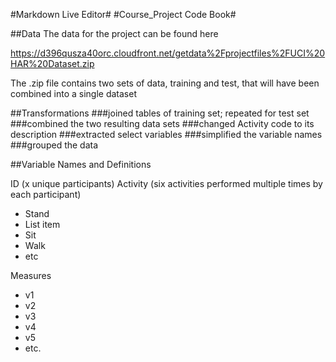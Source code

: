 <p><markdown>
#Markdown Live Editor#
#Course_Project Code Book#


##Data
The data for the project can be found here

https://d396qusza40orc.cloudfront.net/getdata%2Fprojectfiles%2FUCI%20HAR%20Dataset.zip 

The .zip file contains two sets of data, training and test, that will have been combined into a single dataset

##Transformations
###joined tables of training set; repeated for test set
###combined the two resulting data sets
###changed Activity code to its description
###extracted select variables
###simplified the variable names
###grouped the data

##Variable Names and Definitions

ID (x unique participants)
Activity (six activities performed multiple times by each participant)

 + Stand
 + List item
 + Sit
 + Walk
 + etc

Measures

 + v1
 + v2
 + v3
 + v4
 + v5
 + etc.
 
</markdown></p>